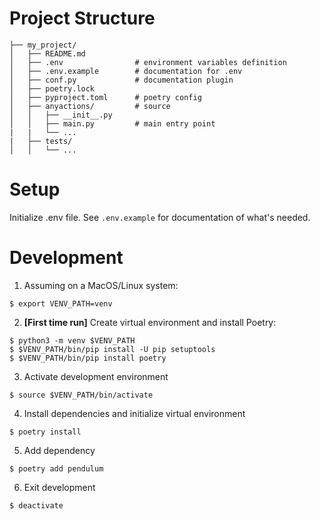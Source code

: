 # Project Structure
```
├── my_project/
│   ├── README.md
│   ├── .env                # environment variables definition
│   ├── .env.example        # documentation for .env
│   ├── conf.py             # documentation plugin
│   ├── poetry.lock
│   ├── pyproject.toml      # poetry config
│   ├── anyactions/         # source
│   │   ├── __init__.py
│   │   ├── main.py         # main entry point
|   |   └── ...
|   ├── tests/
│   │   └── ...
```

# Setup
Initialize .env file. See `.env.example` for documentation of what's needed.

# Development
1. Assuming on a MacOS/Linux system:
```
$ export VENV_PATH=venv
```

2. **[First time run]** Create virtual environment and install Poetry:
```
$ python3 -m venv $VENV_PATH
$ $VENV_PATH/bin/pip install -U pip setuptools
$ $VENV_PATH/bin/pip install poetry
```

3. Activate development environment
```
$ source $VENV_PATH/bin/activate
```

4. Install dependencies and initialize virtual environment
```
$ poetry install
```

5. Add dependency
```
$ poetry add pendulum
```

6. Exit development
```
$ deactivate
```